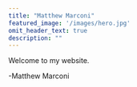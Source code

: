 ```yaml
---
title: "Matthew Marconi"
featured_image: '/images/hero.jpg'
omit_header_text: true
description: ""
---
```

Welcome to my website.

-Matthew Marconi